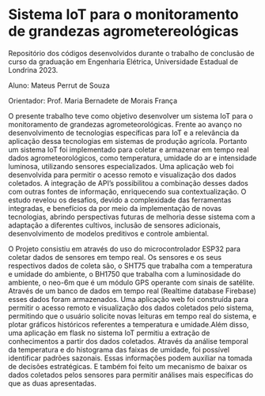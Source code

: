 # Sistema IoT para o monitoramento de grandezas agrometereológicas
Repositório dos códigos desenvolvidos durante o trabalho de conclusão de curso da graduação em Engenharia Elétrica, Universidade Estadual de Londrina 2023.

Aluno: Mateus Perrut de Souza 

Orientador: Prof. Maria Bernadete de Morais França

O presente trabalho teve como objetivo desenvolver um sistema IoT para o monitoramento
de grandezas agrometeorológicas. Frente ao avanço no desenvolvimento de tecnologias específicas
para IoT e a relevância da aplicação dessa tecnologias em sistemas de produção
agrícola. Portanto um sistema IoT foi implementado para coletar e armazenar em tempo
real dados agrometeorológicos, como temperatura, umidade do ar e intensidade luminosa,
utilizando sensores especializados. Uma aplicação web foi desenvolvida para permitir o
acesso remoto e visualização dos dados coletados. A integração de API’s possibilitou a
combinação desses dados com outras fontes de informação, enriquecendo sua contextualização. 
O estudo revelou os desafios, devido a complexidade das ferramentas integradas, e
benefícios da por meio da implementação de novas tecnologias, abrindo perspectivas futuras de 
melhoria desse sistema com a adaptação a diferentes cultivos, inclusão de sensores
adicionais, desenvolvimento de modelos preditivos e controle ambiental.

O Projeto consistiu em através do uso do microcontrolador ESP32 para coletar dados de sensores em tempo real. 
Os sensores e os seus respectivos dados de coleta são, o SHT75 que trabalha com a temperatura e umidade do
ambiente, o BH1750 que trabalha com a luminosidade do ambiente, o neo-6m que é um
módulo GPS operante com sinais de satélite. Através de um banco de dados em tempo real
(Realtime database Firebase) esses dados foram armazenados. Uma aplicação web foi construída 
para permitir o acesso remoto e visualização dos dados coletados pelo sistema, 
permitindo que o usuário solicite novas leituras em tempo real do sistema, e plotar gráficos 
históricos referentes a temperatura e umidade.Além disso, uma aplicação em flask no sistema IoT 
permitiu a extração de conhecimentos a partir dos dados coletados. Através da análise temporal da 
temperatura e do histograma das faixas de umidade, foi possível identificar padrões sazonais. Essas
informações podem auxiliar na tomada de decisões estratégicas. E também foi feito
um mecanismo de baixar os dados coletados pelos sensores para permitir análises mais
específicas do que as duas apresentadas.
